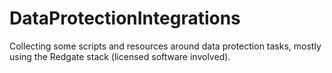 # DataProtectionIntegrations
Collecting some scripts and resources around data protection tasks, mostly using the Redgate stack (licensed software involved).
